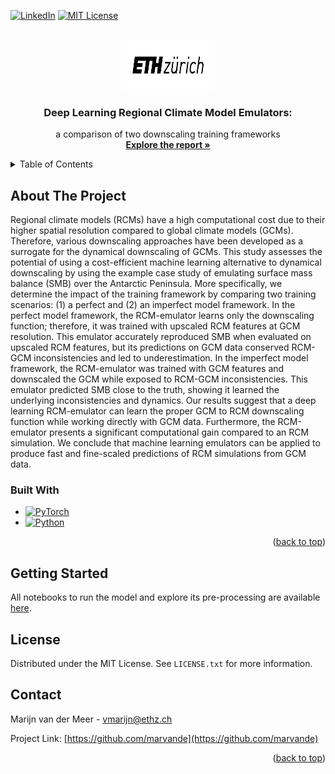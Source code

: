 [![LinkedIn][linkedin-shield]][linkedin-url]
[![MIT License][license-shield]][license-url]




<!-- PROJECT LOGO -->
<br />
<div align="center">
  <a href="https://github.com/othneildrew/Best-README-Template">
    <img src="images/eth_logo_kurz_pos.png" alt="Logo" width="150" height="80">
  </a>

  <h3 align="center">Deep Learning Regional Climate Model Emulators:</h3>

  <p align="center">
    a comparison of two downscaling training frameworks
    <br />
    <a href="https://github.com/marvande/Antarctica-RCM-Emulator/blob/main/JAMES_Article.pdf"><strong>Explore the report »</strong></a>
    <br />
  </p>
</div>



<!-- TABLE OF CONTENTS -->
<details>
  <summary>Table of Contents</summary>
  <ol>
    <li>
      <a href="#about-the-project">About The Project</a>
      <ul>
        <li><a href="#built-with">Built With</a></li>
      </ul>
    </li>
    <li>
      <a href="#getting-started">Getting Started</a>
    </li>
    <li><a href="#license">License</a></li>
    <li><a href="#contact">Contact</a></li>
  </ol>
</details>



<!-- ABOUT THE PROJECT -->
## About The Project

Regional climate models (RCMs) have a high computational cost due to their higher spatial resolution compared to global climate models (GCMs). Therefore, various downscaling approaches have been developed as a surrogate for the dynamical downscaling of GCMs. This study assesses the potential of using a cost-efficient machine learning alternative to dynamical downscaling by using the example case study of emulating surface mass balance (SMB) over the Antarctic Peninsula. More specifically, we determine the impact of the training framework by comparing two training scenarios: (1) a perfect and (2) an imperfect model framework. In the perfect model framework, the RCM-emulator learns only the downscaling function; therefore, it was trained with upscaled RCM features at GCM resolution. This emulator accurately reproduced SMB when evaluated on upscaled RCM features, but its predictions on GCM data conserved RCM-GCM inconsistencies and led to underestimation. In the imperfect model framework, the RCM-emulator was trained with GCM features and downscaled the GCM while exposed to RCM-GCM inconsistencies. This emulator predicted SMB close to the truth, showing it learned the underlying inconsistencies and dynamics. Our results suggest that a deep learning RCM-emulator can learn the proper GCM to RCM downscaling function while working directly with GCM data. Furthermore, the RCM-emulator presents a significant computational gain compared to an RCM simulation. We conclude that machine learning emulators can be applied to produce fast and fine-scaled predictions of RCM simulations from GCM data. 


### Built With

* [![PyTorch][pytorch.py]][pytorch-url]
* [![Python][python.py]][python-url]


<p align="right">(<a href="#readme-top">back to top</a>)</p>



<!-- GETTING STARTED -->
## Getting Started

All notebooks to run the model and explore its pre-processing are available [here](https://github.com/marvande/Antarctica-RCM-Emulator/tree/main/scr). 



<!-- LICENSE -->
## License

Distributed under the MIT License. See `LICENSE.txt` for more information.



<!-- CONTACT -->
## Contact

Marijn van der Meer - vmarijn@ethz.ch

Project Link: [https://github.com/marvande](https://github.com/marvande)

<p align="right">(<a href="#readme-top">back to top</a>)</p>


<!-- MARKDOWN LINKS & IMAGES -->
<!-- https://www.markdownguide.org/basic-syntax/#reference-style-links -->
[contributors-shield]: https://img.shields.io/github/contributors/othneildrew/Best-README-Template.svg?style=for-the-badge
[contributors-url]: https://github.com/marvande/master-thesis/graphs/contributors
[forks-shield]: https://img.shields.io/github/forks/othneildrew/Best-README-Template.svg?style=for-the-badge
[forks-url]: https://github.com/marvande/master-thesis/network/members
[stars-shield]: https://img.shields.io/github/stars/othneildrew/Best-README-Template.svg?style=for-the-badge
[stars-url]: https://github.com/marvande/master-thesis/stargazers
[issues-shield]: https://img.shields.io/github/issues/othneildrew/Best-README-Template.svg?style=for-the-badge
[issues-url]: https://github.com/marvande/master-thesis/issues
[license-shield]: https://img.shields.io/github/license/othneildrew/Best-README-Template.svg?style=for-the-badge
[linkedin-shield]: https://img.shields.io/badge/-LinkedIn-black.svg?style=for-the-badge&logo=linkedin&colorB=555
[linkedin-url]: https://www.linkedin.com/in/marijn-van-der-meer/
[product-screenshot]: images/screenshot.png
[pytorch-url]: https://pytorch.org/
[pytorch.py]: https://img.shields.io/badge/PyTorch-0769AD?style=for-the-badge&logo=PyTorch&logoColor=white
[python-url]: https://www.python.org/
[python.py]: https://img.shields.io/badge/Python-563D7C?style=for-the-badge&logo=python&logoColor=white
[license-shield]: https://img.shields.io/github/license/othneildrew/Best-README-Template.svg?style=for-the-badge
[license-url]: https://github.com/othneildrew/Best-README-Template/blob/master/LICENSE.txt
